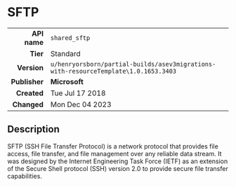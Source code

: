 # SFTP
| | |
|-:|-|
|**API name**|`shared_sftp`|
|**Tier**|Standard|
|**Version**|`u/henryorsborn/partial-builds/asev3migrations-with-resourceTemplate\1.0.1653.3403`|
|**Publisher**|**Microsoft**|
|**Created**|Tue Jul 17 2018|
|**Changed**|Mon Dec 04 2023|

## Description
SFTP (SSH File Transfer Protocol) is a network protocol that provides file access, file transfer, and file management over any reliable data stream. It was designed by the Internet Engineering Task Force (IETF) as an extension of the Secure Shell protocol (SSH) version 2.0 to provide secure file transfer capabilities.
